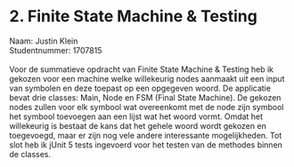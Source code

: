# 2. Finite State Machine & Testing
Naam: Justin Klein \
Studentnummer: 1707815 \
\
Voor de summatieve opdracht van Finite State Machine & Testing heb ik gekozen voor een machine welke willekeurig nodes aanmaakt uit een 
input van symbolen en deze toepast op een opgegeven woord. De applicatie bevat drie classes: Main, Node en FSM (Final State Machine).
De gekozen nodes zullen voor elk symbool wat overeenkomt met de node zijn symbool het symbool toevoegen aan een lijst wat het woord vormt.
Omdat het willekeurig is bestaat de kans dat het gehele woord wordt gekozen en toegevoegd, maar er zijn nog vele andere interessante mogelijkheden.
Tot slot heb ik jUnit 5 tests ingevoerd voor het testen van de methodes binnen de classes.
